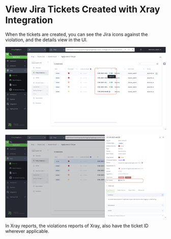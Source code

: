 # View Jira Tickets Created with Xray Integration

When the tickets are created, you can see the Jira icons against the violation, and the details view in the UI.

![](<../../../../../.gitbook/assets/0 (5).png>)

![](<../../../../../.gitbook/assets/1 (5).png>)

In Xray reports, the violations reports of Xray, also have the ticket ID wherever applicable.
